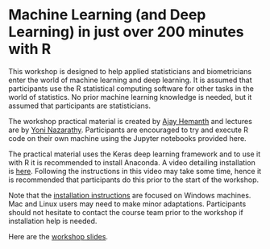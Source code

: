 # Machine Learning (and Deep Learning) in just over 200 minutes with R

This workshop is designed to help applied statisticians and biometricians enter the world of machine learning and deep learning. It is assumed that participants use the R statistical computing software for other tasks in the world of statistics. No prior machine learning knowledge is needed, but it assumed that participants are statisticians.
 
The workshop practical material is created by [Ajay Hemanth](https://www.linkedin.com/in/ajayhemanth/?originalSubdomain=au) and lectures are by [Yoni Nazarathy](https://yoninazarathy.com/). Participants are encouraged to try and execute R code on their own machine using the Jupyter notebooks provided here.
 
The practical material uses the Keras deep learning framework and to use it with R it is recommended to install Anaconda. A video detailing installation is [here](https://www.youtube.com/watch?v=XgEGyfSJFYw). Following the instructions in this video may take some time, hence it is recommended that participants do this prior to the start of the workshop. 

Note that the [installation instructions](Setup.md) are focused on Windows machines. Mac and Linux users may need to make minor adaptations. Participants should not hesitate to contact the course team prior to the workshop if installation help is needed.

Here are the [workshop slides](https://yoninazarathy.com/talks/ML225MinutesWithR.pdf).
